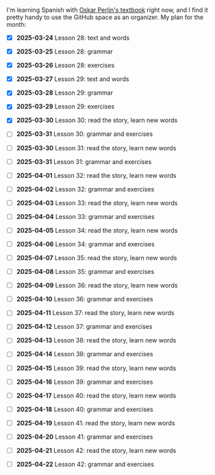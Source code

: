 I'm learning Spanish with [Oskar Perlin's textbook][1] right now, and I find it pretty handy to use the GitHub space as an organizer. My plan for the month:

- [x] **2025-03-24** Lesson 28: text and words
- [x] **2025-03-25** Lesson 28: grammar
- [x] **2025-03-26** Lesson 28: exercises
- [x] **2025-03-27** Lesson 29: text and words
- [x] **2025-03-28** Lesson 29: grammar
- [x] **2025-03-29** Lesson 29: exercises
- [x] **2025-03-30** Lesson 30: read the story, learn new words
- [ ] **2025-03-31** Lesson 30: grammar and exercises
- [ ] **2025-03-30** Lesson 31: read the story, learn new words
- [ ] **2025-03-31** Lesson 31: grammar and exercises
- [ ] **2025-04-01** Lesson 32: read the story, learn new words
- [ ] **2025-04-02** Lesson 32: grammar and exercises
- [ ] **2025-04-03** Lesson 33: read the story, learn new words
- [ ] **2025-04-04** Lesson 33: grammar and exercises
- [ ] **2025-04-05** Lesson 34: read the story, learn new words
- [ ] **2025-04-06** Lesson 34: grammar and exercises
- [ ] **2025-04-07** Lesson 35: read the story, learn new words
- [ ] **2025-04-08** Lesson 35: grammar and exercises
- [ ] **2025-04-09** Lesson 36: read the story, learn new words
- [ ] **2025-04-10** Lesson 36: grammar and exercises
- [ ] **2025-04-11** Lesson 37: read the story, learn new words
- [ ] **2025-04-12** Lesson 37: grammar and exercises
- [ ] **2025-04-13** Lesson 38: read the story, learn new words
- [ ] **2025-04-14** Lesson 38: grammar and exercises
- [ ] **2025-04-15** Lesson 39: read the story, learn new words
- [ ] **2025-04-16** Lesson 39: grammar and exercises
- [ ] **2025-04-17** Lesson 40: read the story, learn new words
- [ ] **2025-04-18** Lesson 40: grammar and exercises
- [ ] **2025-04-19** Lesson 41: read the story, learn new words
- [ ] **2025-04-20** Lesson 41: grammar and exercises
- [ ] **2025-04-21** Lesson 42: read the story, learn new words
- [ ] **2025-04-22** Lesson 42: grammar and exercises


  [1]: https://github.com/vitalizzare/oskar_perlin_spanish.git

<!--
**vitalizzare/vitalizzare** is a ✨ _special_ ✨ repository because its `README.md` (this file) appears on your GitHub profile.

Here are some ideas to get you started:

- 🔭 I’m currently working on ...
- 🌱 I’m currently learning ...
- 👯 I’m looking to collaborate on ...
- 🤔 I’m looking for help with ...
- 💬 Ask me about ...
- 📫 How to reach me: ...
- 😄 Pronouns: ...
- ⚡ Fun fact: ...
-->
